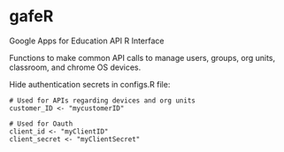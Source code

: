 # gafeR
Google Apps for Education API R Interface

Functions to make common API calls to manage users, groups, org units, classroom, and chrome OS devices.

Hide authentication secrets in configs.R file:
```{r}
# Used for APIs regarding devices and org units
customer_ID <- "mycustomerID"

# Used for Oauth
client_id <- "myClientID"
client_secret <- "myClientSecret"
```